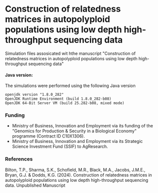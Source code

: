 # Construction of relatedness matrices in autopolyploid populations using low depth high-throughput sequencing data

Simulation files assosicated wit hthe manuscript "Construction of relatedness matrices in autopolyploid populations using low depth high-throughput sequencing data"

#### Java version:

The simulations were performed using the following Java version

```
openjdk version "1.8.0_282"
OpenJDK Runtime Environment (build 1.8.0_282-b08)
OpenJDK 64-Bit Server VM (build 25.282-b08, mixed mode)
```

### Funding

- Ministry of Business, Innovation and Employment via its funding of the "Genomics for Production & Security in a Biological Economy" programme (Contract ID C10X1306).
- Ministry of Business, Innovation and Employment via its Strategic Science Investment Fund (SSIF) to AgResearch.

### References

Bilton, T.P., Sharma, S.K., Schofield, M.R., Black, M.A., Jacobs, J.M.E., Bryan, G.J. \& Dodds, K.G. (2024). Construction of relatedness matrices in autopolyploid populations using low depth high-throughput sequencing data. Unpublished Manuscript
